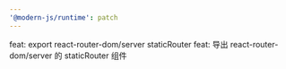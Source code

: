 ```yaml
---
'@modern-js/runtime': patch
---
```


feat: export react-router-dom/server staticRouter
feat: 导出 react-router-dom/server 的 staticRouter 组件

